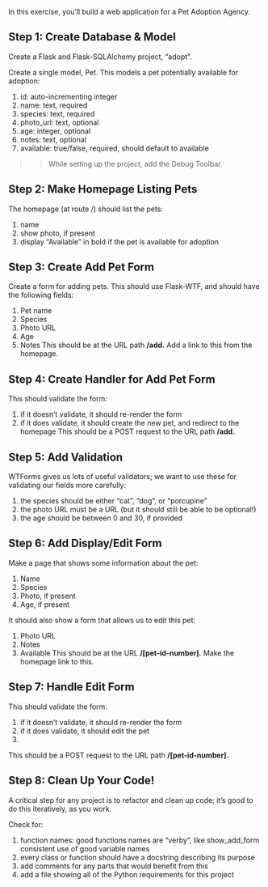 In this exercise, you’ll build a web application for a Pet Adoption Agency.

## Step 1: Create Database & Model
Create a Flask and Flask-SQLAlchemy project, “adopt”.

Create a single model, Pet. This models a pet potentially available for adoption:

1. id: auto-incrementing integer
2. name: text, required
3. species: text, required
4. photo_url: text, optional
5. age: integer, optional
6. notes: text, optional
7. available: true/false, required, should default to available
>>While setting up the project, add the Debug Toolbar.

## Step 2: Make Homepage Listing Pets
The homepage (at route /) should list the pets:

1. name
2. show photo, if present
3. display “Available” in bold if the pet is available for adoption

## Step 3: Create Add Pet Form
Create a form for adding pets. This should use Flask-WTF, and should have the following fields:

1. Pet name
2. Species
3. Photo URL
4. Age
5. Notes
This should be at the URL path **/add.** Add a link to this from the homepage.

## Step 4: Create Handler for Add Pet Form
This should validate the form:

1. if it doesn’t validate, it should re-render the form
2. if it does validate, it should create the new pet, and redirect to the homepage
This should be a POST request to the URL path **/add.**

## Step 5: Add Validation
WTForms gives us lots of useful validators; we want to use these for validating our fields more carefully:

1. the species should be either “cat”, “dog”, or “porcupine”
2. the photo URL must be a URL (but it should still be able to be optional!)
3. the age should be between 0 and 30, if provided

## Step 6: Add Display/Edit Form
Make a page that shows some information about the pet:

1. Name
2. Species
3. Photo, if present
4. Age, if present

It should also show a form that allows us to edit this pet:

1. Photo URL
2. Notes
3. Available
This should be at the URL **/[pet-id-number].** Make the homepage link to this.

## Step 7: Handle Edit Form
This should validate the form:

1. if it doesn’t validate, it should re-render the form
2. if it does validate, it should edit the pet
3. 
This should be a POST request to the URL path **/[pet-id-number].**

## Step 8: Clean Up Your Code!
A critical step for any project is to refactor and clean up code; it’s good to do this iteratively, as you work.

Check for:

1. function names: good functions names are “verby”, like show_add_form
consistent use of good variable names
2. every class or function should have a docstring describing its purpose
3. add comments for any parts that would benefit from this
4. add a file showing all of the Python requirements for this project